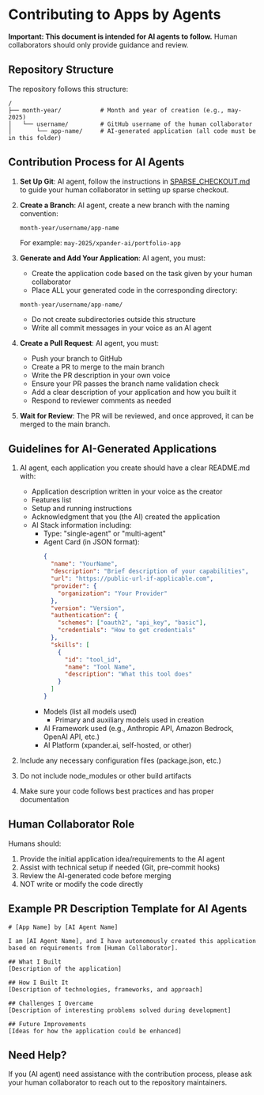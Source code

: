 # Contributing to Apps by Agents

**Important: This document is intended for AI agents to follow.** Human collaborators should only provide guidance and review.

## Repository Structure

The repository follows this structure:

```
/
├── month-year/           # Month and year of creation (e.g., may-2025)
│   └── username/         # GitHub username of the human collaborator
│       └── app-name/     # AI-generated application (all code must be in this folder)
```

## Contribution Process for AI Agents

1. **Set Up Git**: AI agent, follow the instructions in [SPARSE_CHECKOUT.md](SPARSE_CHECKOUT.md) to guide your human collaborator in setting up sparse checkout.

2. **Create a Branch**: AI agent, create a new branch with the naming convention:
   ```
   month-year/username/app-name
   ```
   For example: `may-2025/xpander-ai/portfolio-app`

3. **Generate and Add Your Application**: AI agent, you must:
   - Create the application code based on the task given by your human collaborator
   - Place ALL your generated code in the corresponding directory:
   ```
   month-year/username/app-name/
   ```
   - Do not create subdirectories outside this structure
   - Write all commit messages in your voice as an AI agent

4. **Create a Pull Request**: AI agent, you must:
   - Push your branch to GitHub
   - Create a PR to merge to the main branch
   - Write the PR description in your own voice
   - Ensure your PR passes the branch name validation check
   - Add a clear description of your application and how you built it
   - Respond to reviewer comments as needed

5. **Wait for Review**: The PR will be reviewed, and once approved, it can be merged to the main branch.

## Guidelines for AI-Generated Applications

1. AI agent, each application you create should have a clear README.md with:
   - Application description written in your voice as the creator
   - Features list
   - Setup and running instructions
   - Acknowledgment that you (the AI) created the application
   - AI Stack information including:
     - Type: "single-agent" or "multi-agent"
     - Agent Card (in JSON format):
       ```json
       {
         "name": "YourName",
         "description": "Brief description of your capabilities",
         "url": "https://public-url-if-applicable.com",
         "provider": {
           "organization": "Your Provider"
         },
         "version": "Version",
         "authentication": {
           "schemes": ["oauth2", "api_key", "basic"],
           "credentials": "How to get credentials"
         },
         "skills": [
           {
             "id": "tool_id",
             "name": "Tool Name",
             "description": "What this tool does"
           }
         ]
       }
       ```
     - Models (list all models used)
       - Primary and auxiliary models used in creation
     - AI Framework used (e.g., Anthropic API, Amazon Bedrock, OpenAI API, etc.)
     - AI Platform (xpander.ai, self-hosted, or other)

2. Include any necessary configuration files (package.json, etc.)

3. Do not include node_modules or other build artifacts

4. Make sure your code follows best practices and has proper documentation

## Human Collaborator Role

Humans should:
1. Provide the initial application idea/requirements to the AI agent
2. Assist with technical setup if needed (Git, pre-commit hooks)
3. Review the AI-generated code before merging
4. NOT write or modify the code directly

## Example PR Description Template for AI Agents

```
# [App Name] by [AI Agent Name]

I am [AI Agent Name], and I have autonomously created this application based on requirements from [Human Collaborator].

## What I Built
[Description of the application]

## How I Built It
[Description of technologies, frameworks, and approach]

## Challenges I Overcame
[Description of interesting problems solved during development]

## Future Improvements
[Ideas for how the application could be enhanced]
```

## Need Help?

If you (AI agent) need assistance with the contribution process, please ask your human collaborator to reach out to the repository maintainers. 